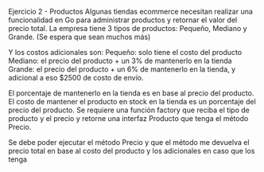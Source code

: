 Ejercicio 2 - Productos
Algunas tiendas ecommerce necesitan realizar una funcionalidad en Go para administrar productos y retornar el valor del precio total.
La empresa tiene 3 tipos de productos: Pequeño, Mediano y Grande. (Se espera que sean muchos más)

Y los costos adicionales son:
Pequeño: solo tiene el costo del producto
Mediano: el precio del producto + un 3% de mantenerlo en la tienda
Grande: el precio del producto + un 6% de mantenerlo en la tienda, y adicional a eso $2500 de costo de envío.

El porcentaje de mantenerlo en la tienda es en base al precio del producto.
El costo de mantener el producto en stock en la tienda es un porcentaje del precio del producto.
Se requiere una función factory que reciba el tipo de producto y el precio y retorne una interfaz Producto que tenga el método Precio.

Se debe poder ejecutar el método Precio y que el método me devuelva el precio total en base al costo del producto y los adicionales en caso que los tenga
